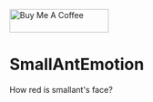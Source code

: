 
<a href="https://www.buymeacoffee.com/smallantFanDev" target="_blank"><img src="https://cdn.buymeacoffee.com/buttons/default-orange.png" alt="Buy Me A Coffee" height="41" width="174"></a>
# SmallAntEmotion
How red is smallant's face?
